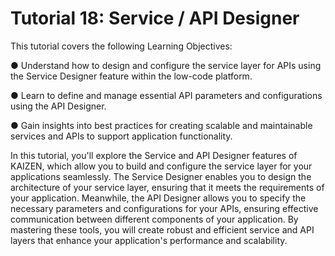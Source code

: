 # Tutorial 18: Service / API Designer

This tutorial covers the following Learning Objectives:

● Understand how to design and configure the service layer for APIs using the Service 	Designer feature within the low-code platform.

● Learn to define and manage essential API parameters and configurations using the API 	Designer.

● Gain insights into best practices for creating scalable and maintainable services and 	APIs to support application functionality.

In this tutorial, you'll explore the Service and API Designer features of KAIZEN, which allow you to build and configure the service layer for your applications seamlessly. The Service Designer enables you to design the architecture of your service layer, ensuring that it meets the requirements of your application. Meanwhile, the API Designer allows you to specify the necessary parameters and configurations for your APIs, ensuring effective communication between different components of your application. By mastering these tools, you will create robust and efficient service and API layers that enhance your application's performance and scalability.

